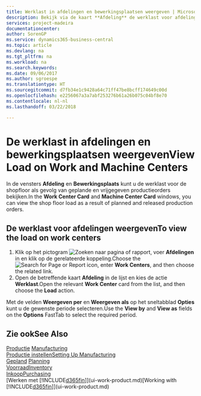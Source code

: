```yaml
---
title: Werklast in afdelingen en bewerkingsplaatsen weergeven | Microsoft Docs
description: Bekijk via de kaart **Afdeling** de werklast voor afdelingen als gevolg van vrijgegeven productieorders.
services: project-madeira
documentationcenter: 
author: SorenGP
ms.service: dynamics365-business-central
ms.topic: article
ms.devlang: na
ms.tgt_pltfrm: na
ms.workload: na
ms.search.keywords: 
ms.date: 09/06/2017
ms.author: sgroespe
ms.translationtype: HT
ms.sourcegitcommit: d7fb34e1c9428a64c71ff47be8bcff174649c00d
ms.openlocfilehash: e2256067a3a7abf253276b61a26b075c04bf8e70
ms.contentlocale: nl-nl
ms.lasthandoff: 03/22/2018

---
```

# <a name="view-load-on-work-and-machine-centers"></a><span data-ttu-id="03744-103">De werklast in afdelingen en bewerkingsplaatsen weergeven</span><span class="sxs-lookup"><span data-stu-id="03744-103">View Load on Work and Machine Centers</span></span>
<span data-ttu-id="03744-104">In de vensters **Afdeling** en **Bewerkingsplaats** kunt u de werklast voor de shopfloor als gevolg van geplande en vrijgegeven productieorders bekijken.</span><span class="sxs-lookup"><span data-stu-id="03744-104">In the **Work Center Card** and **Machine Center Card** windows, you can view the shop floor load as a result of planned and released production orders.</span></span>    

## <a name="to-view-the-load-on-work-centers"></a><span data-ttu-id="03744-105">De werklast voor afdelingen weergeven</span><span class="sxs-lookup"><span data-stu-id="03744-105">To view the load on work centers</span></span>  
1.  <span data-ttu-id="03744-106">Klik op het pictogram ![Zoeken naar pagina of rapport](media/ui-search/search_small.png "pictogram Zoeken naar pagina of rapport"), voer **Afdelingen** in en klik op de gerelateerde koppeling.</span><span class="sxs-lookup"><span data-stu-id="03744-106">Choose the ![Search for Page or Report](media/ui-search/search_small.png "Search for Page or Report icon") icon, enter **Work Centers**, and then choose the related link.</span></span>  
2.  <span data-ttu-id="03744-107">Open de betreffende kaart **Afdeling** in de lijst en kies de actie **Werklast**.</span><span class="sxs-lookup"><span data-stu-id="03744-107">Open the relevant **Work Center** card from the list, and then choose the **Load** action.</span></span>  

<span data-ttu-id="03744-108">Met de velden **Weergeven per** en **Weergeven als** op het sneltabblad **Opties** kunt u de gewenste periode selecteren.</span><span class="sxs-lookup"><span data-stu-id="03744-108">Use the **View by** and **View as** fields on the **Options** FastTab to select the required period.</span></span>  

## <a name="see-also"></a><span data-ttu-id="03744-109">Zie ook</span><span class="sxs-lookup"><span data-stu-id="03744-109">See Also</span></span>  
<span data-ttu-id="03744-110">[Productie](production-manage-manufacturing.md)  </span><span class="sxs-lookup"><span data-stu-id="03744-110">[Manufacturing](production-manage-manufacturing.md)  </span></span>  
[<span data-ttu-id="03744-111">Productie instellen</span><span class="sxs-lookup"><span data-stu-id="03744-111">Setting Up Manufacturing</span></span>](production-configure-production-processes.md)  
<span data-ttu-id="03744-112">[Gepland](production-planning.md)    </span><span class="sxs-lookup"><span data-stu-id="03744-112">[Planning](production-planning.md)    </span></span>  
[<span data-ttu-id="03744-113">Voorraad</span><span class="sxs-lookup"><span data-stu-id="03744-113">Inventory</span></span>](inventory-manage-inventory.md)  
[<span data-ttu-id="03744-114">Inkoop</span><span class="sxs-lookup"><span data-stu-id="03744-114">Purchasing</span></span>](purchasing-manage-purchasing.md)  
<span data-ttu-id="03744-115">[Werken met [!INCLUDE[d365fin](includes/d365fin_md.md)]](ui-work-product.md)</span><span class="sxs-lookup"><span data-stu-id="03744-115">[Working with [!INCLUDE[d365fin](includes/d365fin_md.md)]](ui-work-product.md)</span></span>

